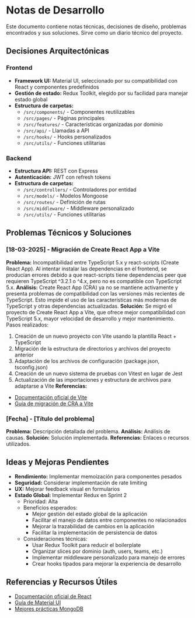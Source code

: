 # Notas de Desarrollo

Este documento contiene notas técnicas, decisiones de diseño, problemas encontrados y sus soluciones. Sirve como un diario técnico del proyecto.

## Decisiones Arquitectónicas

### Frontend
- **Framework UI:** Material UI, seleccionado por su compatibilidad con React y componentes predefinidos
- **Gestión de estado:** Redux Toolkit, elegido por su facilidad para manejar estado global
- **Estructura de carpetas:**
  - `/src/components/` - Componentes reutilizables
  - `/src/pages/` - Páginas principales
  - `/src/features/` - Características organizadas por dominio
  - `/src/api/` - Llamadas a API
  - `/src/hooks/` - Hooks personalizados
  - `/src/utils/` - Funciones utilitarias

### Backend
- **Estructura API:** REST con Express
- **Autenticación:** JWT con refresh tokens
- **Estructura de carpetas:**
  - `/src/controllers/` - Controladores por entidad
  - `/src/models/` - Modelos Mongoose
  - `/src/routes/` - Definición de rutas
  - `/src/middleware/` - Middleware personalizado
  - `/src/utils/` - Funciones utilitarias

## Problemas Técnicos y Soluciones

### [18-03-2025] - Migración de Create React App a Vite
**Problema:** Incompatibilidad entre TypeScript 5.x y react-scripts (Create React App). Al intentar instalar las dependencias en el frontend, se producían errores debido a que react-scripts tiene dependencias peer que requieren TypeScript ^3.2.1 o ^4.x, pero no es compatible con TypeScript 5.x.
**Análisis:** Create React App (CRA) ya no se mantiene activamente y presenta problemas de compatibilidad con las versiones más recientes de TypeScript. Esto impide el uso de las características más modernas de TypeScript y otras dependencias actualizadas.
**Solución:** Se migró el proyecto de Create React App a Vite, que ofrece mejor compatibilidad con TypeScript 5.x, mayor velocidad de desarrollo y mejor mantenimiento. Pasos realizados:
1. Creación de un nuevo proyecto con Vite usando la plantilla React + TypeScript
2. Migración de la estructura de directorios y archivos del proyecto anterior
3. Adaptación de los archivos de configuración (package.json, tsconfig.json)
4. Creación de un nuevo sistema de pruebas con Vitest en lugar de Jest
5. Actualización de las importaciones y estructura de archivos para adaptarse a Vite
**Referencias:** 
- [Documentación oficial de Vite](https://vitejs.dev/guide/)
- [Guía de migración de CRA a Vite](https://vitejs.dev/guide/migration-from-cra.html)

### [Fecha] - [Título del problema]
**Problema:** Descripción detallada del problema.
**Análisis:** Análisis de causas.
**Solución:** Solución implementada.
**Referencias:** Enlaces o recursos utilizados.

## Ideas y Mejoras Pendientes

- **Rendimiento:** Implementar memoización para componentes pesados
- **Seguridad:** Considerar implementación de rate limiting
- **UX:** Mejorar feedback visual en formularios
- **Estado Global:** Implementar Redux en Sprint 2
  - Prioridad: Alta
  - Beneficios esperados:
    - Mejor gestión del estado global de la aplicación
    - Facilitar el manejo de datos entre componentes no relacionados
    - Mejorar la trazabilidad de cambios en la aplicación
    - Facilitar la implementación de persistencia de datos
  - Consideraciones técnicas:
    - Usar Redux Toolkit para reducir el boilerplate
    - Organizar slices por dominio (auth, users, teams, etc.)
    - Implementar middleware personalizado para manejo de errores
    - Crear hooks tipados para mejorar la experiencia de desarrollo

## Referencias y Recursos Útiles

- [Documentación oficial de React](https://reactjs.org/docs/getting-started.html)
- [Guía de Material UI](https://mui.com/getting-started/usage/)
- [Mejores prácticas MongoDB](https://www.mongodb.com/developer/products/mongodb/mongodb-schema-design-best-practices/) 